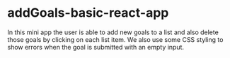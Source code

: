# addGoals-basic-react-app
In this mini app the user is able to add new goals to a list and also delete those goals by clicking on each list item. We also use some CSS styling to show errors when the goal is submitted with an empty input.
